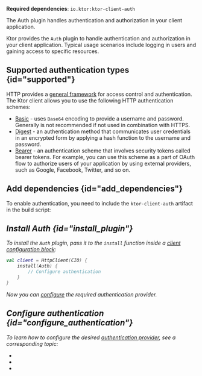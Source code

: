 [//]: # (title: Authentication and authorization)

<microformat>
<p>
<b>Required dependencies</b>: <code>io.ktor:ktor-client-auth</code>
</p>
</microformat>

<excerpt>
The Auth plugin handles authentication and authorization in your client application.
</excerpt>

Ktor provides the `Auth` plugin to handle authentication and authorization in your client application. Typical usage scenarios include logging in users and gaining access to specific resources. 


## Supported authentication types {id="supported"}

HTTP provides a [general framework](https://developer.mozilla.org/en-US/docs/Web/HTTP/Authentication) for access control and authentication. The Ktor client allows you to use the following HTTP authentication schemes:

* [Basic](basic-client.md) - uses `Base64` encoding to provide a username and password. Generally is not recommended if not used in combination with HTTPS.
* [Digest](digest-client.md) - an authentication method that communicates user credentials in an encrypted form by applying a hash function to the username and password.
* [Bearer](bearer-client.md) - an authentication scheme that involves security tokens called bearer tokens. For example, you can use this scheme as a part of OAuth flow to authorize users of your application by using external providers, such as Google, Facebook, Twitter, and so on.

## Add dependencies {id="add_dependencies"}

To enable authentication, you need to include the `ktor-client-auth` artifact in the build script:

<var name="artifact_name" value="ktor-client-auth"/>
<include src="lib.xml" include-id="add_ktor_artifact"/>


## Install Auth {id="install_plugin"}
To install the `Auth` plugin, pass it to the `install` function inside a [client configuration block](create-client.md#configure-client):

```kotlin
val client = HttpClient(CIO) {
    install(Auth) {
        // Configure authentication
    }
}
```
Now you can [configure](#configure_authentication) the required authentication provider.



## Configure authentication {id="configure_authentication"}

To learn how to configure the desired [authentication provider](#supported), see a corresponding topic:
* [](basic-client.md)
* [](digest-client.md)
* [](bearer-client.md)
